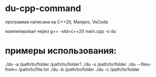 # du-cpp-command

программа написана на C++20, Manjaro, VsCode

компилировал через g++ -std=c++20 main.cpp -o du

# примеры использования:
./du -a /path/to/folder /path/to/folder1
./du -s /path/to/folder
./du --files-from= /path/to/file.txt
./du -b /path/to/folder
./du -c /path/to/folder
